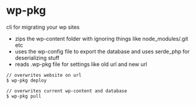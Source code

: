 # wp-pkg

cli for migrating your wp sites

- zips the wp-content folder with ignoring things like node_modules/.git etc
- uses the wp-config file to export the database and uses serde_php for deserializing stuff
- reads .wp-pkg file for settings like old url and new url

```
// overwrites website on url
$ wp-pkg deploy
```

```
// overwrites current wp-content and database
$ wp-pkg pull
```
